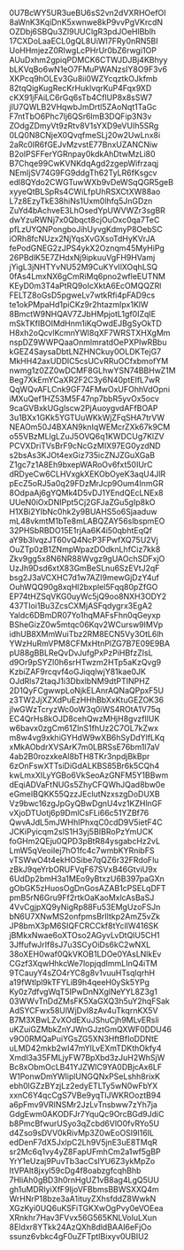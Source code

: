 0U7BcWY5UR3ueBU6sS2vn2dVXRHOefOI
8aWnK3KqiDnK5xwnwe8kP9vvPgVKrcdN
OZDbj6SBQu3Zl9UUClgR3pdJOeHlBblh
17CXDoLaaECL0gQL8UiWI7FRy0nRN5BI
UoHHmjezZ0RIwgLcPHrUr0bZ6rwgi1OP
AUuDxhm2gpiqPDMCK6CTWJDJBj4KBhyy
bLKVqBo6wN1eO7FMuPWANzsIY8O9F3v6
XKPcq9hOLEv3Gu8ii0WZYcqztkOJkfmb
82tqQigKugRecKrHuklvqrKuP4Fqx9XD
cKX91jFAiLC6rGq6sTb4CflUP8x8sSW7
jlU7QWLB2VHqwbJmDrtl5ZAoNqt1TaGc
F7ntTbO6Phc7lj6QSr6lmB3DQFip3N3v
ZOdgZDmyVt9zRtv8V1sYXD9eVUIh5SRg
0LQ0N8CNjeX0QvqfmeSLj20w2UwLnx8i
2aRc0IR6fGEJvMzvstE77BnxUZANCNiw
B2oIPSFFerYGRnpay0kdkAhDtwMzLi80
B7Chqe99CwKVNKdqAgd2zgepWifrzaqj
NEmIjSV74G9FG9ddgTh62TyLR6fKsgcv
edl8QYdo2CWGTuwWXb9vDeWSqQGR5geB
xyyeQtBLSpRs4CWiLfpUhRSXCtXW88ao
L7z8EzyTkE38hiNs1Uxm0lhfq5JnGDzn
ZuYd4bAchveE3LhOsedYpUWVWZr3sgBR
dwYzuRWNj7x0Qbqct8cjOuOxc0qa7TeC
pfLzUYQNPongboJihUyvgKdmyP8OebSC
iORh8fcNUzx2NjYqsXvGXsoTdHyKVrJA
fePodGNEG2zJPS4ykX2Oznqm45MyHiPg
26PBdlK5E7ZHdxNj9ipkuuVgFH9HVamj
jYigL3jNHTYvNU52M9CuKYvIlXOqhLSQ
0fAs4LmxNX6gCmRiMq6pno2wfleEUTNM
KEyD0m3T4aPtRQ9oIcXktA6EcOMQQZRl
FELTZ8oGsD5pgweLv7wtkRfi4pFAD9cs
te1okPMpaHd1piCKz9r2htazmIpx1KlW
8BmctW9NHQAV7ZJbHMpjotL1gf0IZqIE
mSkTKfIBOIMdHnm1iKqOwdEJBgSyOkTD
H8xh2oQcvlKcmnYWl8qXF7WRSTXHXgMm
nspDZ9WWPQaaOnmlmratdOePXPIwRBbu
kGEZ4SaysaDbtLNZHNCkuy0OLDKTejG7
MkHH42axUDDlC5csUCvRRuOCfxbmofYM
nwmg1z0ZZ0wDCMF8GLhwYSN74BBHwZ1M
Beg7XkEmYCaXR2F2C3y6N40ptEIfL7wR
QqWQvAFLCnk9GF74FMwOxUFOhhVdOpni
iMXuQef1HZ53M5F47np7bbR5yvOx5ocv
9caGVBxkUGglscw2PjAuoygvdAFfBOAP
3u1BXx1GKk5YGTUuWKkWjZFqSHA7trVW
NEAOm50J4BXAN9knIqWEMcrZXk67k9CM
o55VBzMLlgLZuJ5OVQ6q1KWDCUg7KlZV
PCVXDriTVsBrF9cNcGzMIX97EG0yzdND
s2bsAs3KJOt4exGiz735icZNJZGuXGaB
Z1gc7z1A8Eh9bxepWARoOv6fxt50IUrC
dRDyeCw6CLHVxgkXEKObOyeK3aqU4JlR
pEcZ5oRJ5a0q29FDzMrJcp9Oum4InmGR
8OdpaAj6gYQMk4D5vDJ1YEndQEcLNEx8
UUeN0iOxDNIPpt5Cj2GFJaZGu5gIp8kO
H1XBi2YIbNc0hk2y9BUAHS5o6Sjaaduw
mL48vkmtM1bTe8mLABQZAY56slbspmEO
32PHSbRBDO15E1rjAa6K4i50qbhtEqQf
aY9b3lvqzJT60vQ4NcP3FPwfXQ75U2Vj
OuZTp0zB1ZNmpWpazDOdknLhfCiz7kk8
Zkv9gg5x8N6NR88Wvgz9gUAOchSDFxjO
UzJh9Dsd6xtX83GmBeSLnu6SzEVtJ2qF
bsg2J3aVCXHC7d1w7AZI9mewGjDzY4uf
OuhWQQ90g8xqHl2bxplel5Fqq80pZfGO
EP74tHZSqVKG0uyWc5jQ9oo8NXH3ODY2
437TIoi1Bu3ZcsCXMjASFqdygrx3EgA2
Yaldc6DBmDR07Yo1hqMAFsFhn0qGeyxp
BSheGizZ0w5mtqc06Kqv2WCursw9IMVp
idhUB8XMmWuiTbz2RM8ECN5Vy3OtL6lh
YWzHuRmVPM8CFMxHtnPlZG7B7E09E9BA
pU88gBBLReQvDvJufgPxPzPiHBfzZIsL
d9Or9pSYZl0h6srHTwzm2HTp5aKzQvg9
KzbiZAF9rcqvf4oGJiqqlwjY81kae0JK
OJdRls72taqJ1i3DbxlbNM9dtPTINPHZ
2D1QyFCgwwpLoNjkELAnrAQNaQPpxF5U
z3TW2JjXZXdPuEzHHhBbXxKtuGEZOK36
jIwGWzTcryzWc0oW3q0iWS4ROtA1V75q
EC4QrHs8kOJD8cehQwzMHjH8gvzflIUK
w6bavx0zgCm61ZlnS1fhUz2C7OL7kZwx
m8w4vg9xkhiGYHdW9wXB6hSyDdYlfLKq
xMkAObdrXVSArK7m0LBRSsE76bm1l7aV
4ab2B0rozxkeAl8bTH8TKr3npdjBkBpr
6zOnFswXTTsiDiGdALKBS85Br6k5CQh4
kwLmxXILyYGBo6VkSeoAzGNFM5Y1BBwm
dEqiADVaFtNUGs5ZhyCFQWhJQad8bw0e
eGmeIBQKK55QzzJEclutNzxszgDoDUXB
Vz9bwc16zgJpGyQBwDgnU4vz1KZHlnGF
vXjoDTUotj6p9DmlCsFLi66c51YZBf76
QwvAJdL5mJWHhIPhxqC0cdD9V5ietF4C
JCKiPyicqm2slS1H3yj5BIBRoPzYmUCK
foGHm2QEju0QPD3pBtR84ysgabcHz2vL
LmW5qVeoiIej7hO1fc4c7wmbKYRnibFS
vTSWwO4t4ekHOSibe7qQZ6r32FRdoFlu
zBkJ9qeYrbORUFVqF67SVxB46GtviU9x
6UdDp2bmH3a1MEo9yBtxzU6B397paGXn
gObGK5zHuosOgDnGosAZAB1cPSELqDFT
pmB5rN6Gru9Ff2rtkOaKaoMxlcAsBaSJ
4VvCgjpXQ9yNigRp88Fu53EMgUzoFSJn
bN6U7XNwMS2onfpmsBrIltkp2AmZ5vZk
JP8bmX3pM6SIQFCRCCkf8tYclIW416SK
jBMkxNwae6oXTOso2AGyvLvDtQlU5CH1
3JffufwJrIf8sJ7u3SCyOiDs6kC2wNXL
38oXEH0waf0QkVKOB1LDOe0YAsLNlkEv
CGzf3XqwHhkcWe7lopjqdImmLInQ4iTM
9TCauyY4sZO4rYC8g8v1vuuHTsqlqrhH
a19fWtlpl9kTFYLiB9h4qeeH0ySk5YPg
Ky0z7dfvgWqT5IPwDnNXglNeYYL8Z3g1
03WWvTnDdZMsFK5XaGXQ3h5uY2hqFSak
AdSYCFwx58UlWjDvI8zAv4uTkqrnKX5V
B7M3XBwLZvXOdEXuJShuCjh9MLvERsli
uKZuiGZMbkZnYJWnGJztGmQXWF0DDU46
v9O0RMQaPuiYGsZG5XN3HftBfIoDDNtE
uLMD42mkb2wI47mYlLvEXmTDKthOkfy4
Xmdl3a35FMLjyFW7BpXbd3zJuH2WhSjW
Bc8xObmOcLB41YJZWlC9YA0DBjcAx6LF
W1PonwDmYWliplUNGQNxPSeLshh8rixK
ebh0lGZzBYzjLz2edyETLTy5wN0wFbYX
xxnC6Y4qcCgS7VBe9yqTlJWKROoztB94
a6pFmv9VRINSMr2JzLvTnsbww7zYh7ja
GdgEwm0AKODFJr7YquQc9OrcBGd9JdiC
b8PmcBfwurUSyo3qZcbd6VlO0fvRYo5U
d4Zso9sDVV0kRivMp3Z0wEoOSI9l16IL
edDenF7dX5JxlpC2Lh9V5jnE3uE8TMqR
sr2Mc6q1vy4yZ8FapUFmhCm2a1wf5gBP
YrY1eUzaj9PuvTb3acCslYU6Z3ykMpZo
ItVPAIt8jxyl59cDg4f8oabzgfcqhBhb
7HliAh0gBD3h0rnHgUZ1vB8ag4LgQ5UU
gh1uMDRIyiXfF9IjoVFBbmsBBWSXXQ4m
WrHNrP18bze3aA1ituyZXhsfddZ8WwkN
XGzKyi0UQ6uKSFiTGKXwOgPvy0eVOEea
XRnkhr7Hav3FVvx56G565KNLVoluLXun
8EIdxr8YTkk24AzQXh8dldBAAI6eFjOo
ssunz6vbkc4gF0uZFTptIBixyv0UBIU2
